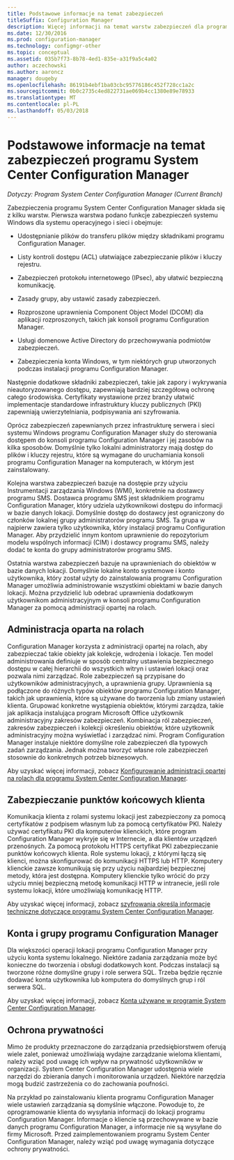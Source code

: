 ```yaml
---
title: Podstawowe informacje na temat zabezpieczeń
titleSuffix: Configuration Manager
description: Więcej informacji na temat warstw zabezpieczeń dla programu System Center Configuration Manager.
ms.date: 12/30/2016
ms.prod: configuration-manager
ms.technology: configmgr-other
ms.topic: conceptual
ms.assetid: 035b7f73-8b78-4ed1-835e-a31f9a5c4a02
author: aczechowski
ms.author: aaroncz
manager: dougeby
ms.openlocfilehash: 86191b4ebf1ba03cbc95776186c452f728cc1a2c
ms.sourcegitcommit: 0b0c2735c4ed822731ae069b4cc1380e89e78933
ms.translationtype: MT
ms.contentlocale: pl-PL
ms.lasthandoff: 05/03/2018
---
```

# <a name="fundamentals-of-security-for-system-center-configuration-manager"></a>Podstawowe informacje na temat zabezpieczeń programu System Center Configuration Manager

*Dotyczy: Program System Center Configuration Manager (Current Branch)*

Zabezpieczenia programu System Center Configuration Manager składa się z kilku warstw. Pierwsza warstwa podano funkcje zabezpieczeń systemu Windows dla systemu operacyjnego i sieci i obejmuje:  

-   Udostępnianie plików do transferu plików między składnikami programu Configuration Manager.  

-   Listy kontroli dostępu (ACL) ułatwiające zabezpieczanie plików i kluczy rejestru.  

-   Zabezpieczeń protokołu internetowego (IPsec), aby ułatwić bezpieczną komunikację.  

-   Zasady grupy, aby ustawić zasady zabezpieczeń.  

-   Rozproszone uprawnienia Component Object Model (DCOM) dla aplikacji rozproszonych, takich jak konsoli programu Configuration Manager.  

-   Usługi domenowe Active Directory do przechowywania podmiotów zabezpieczeń.  

-   Zabezpieczenia konta Windows, w tym niektórych grup utworzonych podczas instalacji programu Configuration Manager.  

Następnie dodatkowe składniki zabezpieczeń, takie jak zapory i wykrywania nieautoryzowanego dostępu, zapewniają bardziej szczegółową ochronę całego środowiska. Certyfikaty wystawione przez branży ułatwić implementacje standardowe infrastruktury kluczy publicznych (PKI) zapewniają uwierzytelniania, podpisywania ani szyfrowania.  

Oprócz zabezpieczeń zapewnianych przez infrastrukturę serwera i sieci systemu Windows programu Configuration Manager służy do sterowania dostępem do konsoli programu Configuration Manager i jej zasobów na kilka sposobów. Domyślnie tylko lokalni administratorzy mają dostęp do plików i kluczy rejestru, które są wymagane do uruchamiania konsoli programu Configuration Manager na komputerach, w którym jest zainstalowany.  

Kolejna warstwa zabezpieczeń bazuje na dostępie przy użyciu Instrumentacji zarządzania Windows (WMI), konkretnie na dostawcy programu SMS. Dostawca programu SMS jest składnikiem programu Configuration Manager, który udziela użytkownikowi dostępu do informacji w bazie danych lokacji. Domyślnie dostęp do dostawcy jest ograniczony do członków lokalnej grupy administratorów programu SMS. Ta grupa w najpierw zawiera tylko użytkownika, który instalacji programu Configuration Manager. Aby przydzielić innym kontom uprawnienie do repozytorium modelu wspólnych informacji (CIM) i dostawcy programu SMS, należy dodać te konta do grupy administratorów programu SMS.  

Ostatnia warstwa zabezpieczeń bazuje na uprawnieniach do obiektów w bazie danych lokacji. Domyślnie lokalne konto systemowe i konto użytkownika, który został użyty do zainstalowania programu Configuration Manager umożliwia administrowanie wszystkimi obiektami w bazie danych lokacji. Można przydzielić lub odebrać uprawnienia dodatkowym użytkownikom administracyjnym w konsoli programu Configuration Manager za pomocą administracji opartej na rolach.  



## <a name="role-based-administration"></a>Administracja oparta na rolach  
 Configuration Manager korzysta z administracji opartej na rolach, aby zabezpieczać takie obiekty jak kolekcje, wdrożenia i lokacje. Ten model administrowania definiuje w sposób centralny ustawienia bezpiecznego dostępu w całej hierarchii do wszystkich witryn i ustawień lokacji oraz pozwala nimi zarządzać. Role zabezpieczeń są przypisane do użytkowników administracyjnych, a uprawnienia grupy. Uprawnienia są podłączone do różnych typów obiektów programu Configuration Manager, takich jak uprawnienia, które są używane do tworzenia lub zmiany ustawień klienta. Grupować konkretne wystąpienia obiektów, którymi zarządza, takie jak aplikacja instalująca program Microsoft Office użytkownik administracyjny zakresów zabezpieczeń. Kombinacja ról zabezpieczeń, zakresów zabezpieczeń i kolekcji określeniu obiektów, które użytkownik administracyjny można wyświetlać i zarządzać nimi. Program Configuration Manager instaluje niektóre domyślne role zabezpieczeń dla typowych zadań zarządzania. Jednak można tworzyć własne role zabezpieczeń stosownie do konkretnych potrzeb biznesowych.  

 Aby uzyskać więcej informacji, zobacz [Konfigurowanie administracji opartej na rolach dla programu System Center Configuration Manager](../../core/servers/deploy/configure/configure-role-based-administration.md).  

## <a name="securing-client-endpoints"></a>Zabezpieczanie punktów końcowych klienta  
 Komunikacja klienta z rolami systemu lokacji jest zabezpieczony za pomocą certyfikatów z podpisem własnym lub za pomocą certyfikatów PKI. Należy używać certyfikatu PKI dla komputerów klienckich, które program Configuration Manager wykryje się w Internecie, a dla klientów urządzeń przenośnych. Za pomocą protokołu HTTPS certyfikat PKI zabezpieczanie punktów końcowych klienta. Role systemu lokacji, z którymi łączą się klienci, można skonfigurować do komunikacji HTTPS lub HTTP. Komputery klienckie zawsze komunikują się przy użyciu najbardziej bezpiecznej metody, która jest dostępna. Komputery klienckie tylko wrócić do przy użyciu mniej bezpieczną metodę komunikacji HTTP w intranecie, jeśli role systemu lokacji, które umożliwiają komunikację HTTP.  

 Aby uzyskać więcej informacji, zobacz [szyfrowania określa informacje techniczne dotyczące programu System Center Configuration Manager](../../protect/deploy-use/cryptographic-controls-technical-reference.md).  

## <a name="configuration-manager-accounts-and-groups"></a>Konta i grupy programu Configuration Manager  
 Dla większości operacji lokacji programu Configuration Manager przy użyciu konta systemu lokalnego. Niektóre zadania zarządzania może być konieczne do tworzenia i obsługi dodatkowych kont. Podczas instalacji są tworzone różne domyślne grupy i role serwera SQL. Trzeba będzie ręcznie dodawać konta użytkownika lub komputera do domyślnych grup i ról serwera SQL.  

 Aby uzyskać więcej informacji, zobacz [Konta używane w programie System Center Configuration Manager](../../core/plan-design/hierarchy/accounts.md).  

## <a name="privacy"></a>Ochrona prywatności  
 Mimo że produkty przeznaczone do zarządzania przedsiębiorstwem oferują wiele zalet, ponieważ umożliwiają wydajne zarządzanie wieloma klientami, należy wziąć pod uwagę ich wpływ na prywatność użytkowników w organizacji. System Center Configuration Manager udostępnia wiele narzędzi do zbierania danych i monitorowania urządzeń. Niektóre narzędzia mogą budzić zastrzeżenia co do zachowania poufności.  

 Na przykład po zainstalowaniu klienta programu Configuration Manager wiele ustawień zarządzania są domyślnie włączone. Powoduje to, że oprogramowanie klienta do wysyłania informacji do lokacji programu Configuration Manager. Informacje o kliencie są przechowywane w bazie danych programu Configuration Manager, a informacje nie są wysyłane do firmy Microsoft. Przed zaimplementowaniem programu System Center Configuration Manager, należy wziąć pod uwagę wymagania dotyczące ochrony prywatności.  
